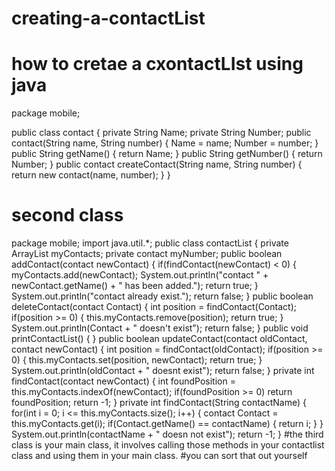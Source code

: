 # creating-a-contactList
# how to cretae a cxontactLIst using java
package mobile;

public class contact {
	private String Name;
	private String Number;
	public contact(String name, String number) {
		Name = name;
		Number = number;
	}
	public String getName() {
		return Name;
	}
	public String getNumber() {
		return Number;
	}
	public contact createContact(String name, String number) {
		return new contact(name, number);
	}
}

# second class
package mobile;
import java.util.*;
  public class contactList {
    private ArrayList<contact> myContacts;
	  private contact myNumber;
	  public boolean addContact(contact newContact) {
		if(findContact(newContact) < 0) {
			myContacts.add(newContact);
			System.out.println("contact " + newContact.getName() + " has been added.");
			return true;
		}
		System.out.println("contact already exist.");
		return false;
	}
	public boolean deleteContact(contact Contact) {
		int position = findContact(Contact);
		if(position >= 0) {
			this.myContacts.remove(position);
			return true;
		}
		System.out.println(Contact + " doesn't exist");
		return false;
	}
	public void printContactList() {
	}
	public boolean updateContact(contact oldContact, contact newContact) {
		int position = findContact(oldContact);
		if(position >= 0) {
			this.myContacts.set(position, newContact);
			return true;
		}
		System.out.println(oldContact + " doesnt exist");
		return false;
	}
	private int findContact(contact newContact) {
		int foundPosition = this.myContacts.indexOf(newContact);
		if(foundPosition >= 0)
			return foundPosition;
		return -1;
	}
	private int findContact(String contactName) {
		for(int i = 0; i <= this.myContacts.size(); i++) {
			contact Contact = this.myContacts.get(i); 
			if(Contact.getName() == contactName) {
				return i;
			}
		}
		System.out.println(contactName + " doesn not exist");
		return -1;
	}
	#the third class is your main class, it involves calling those methods in your contactlist class and using them in your main class. 
  #you can sort that out yourself


